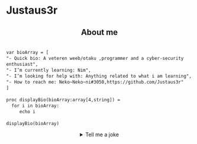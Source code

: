# Justaus3r

<h2 align="center">About me</h2>

``` Nim-lang

var bioArray = [
"- Quick bio: A veteren weeb/otaku ,programmer and a cyber-security enthusiast",
"- I’m currently learning: Nim",
"- I’m looking for help with: Anything related to what i am learning",
"- How to reach me: Neko~Neko~ni#3050,https://github.com/Justaus3r"
]

proc displayBio(bioArray:array[4,string]) =
  for i in bioArray:
     echo i

displayBio(bioArray)

```
<details align="center">

  <summary>Tell me a joke</summary>
<p align="center"><i>Damn!.that is one lame joke...</i></p>
  
![Metrics](/github-metrics.svg)
 
</details>
